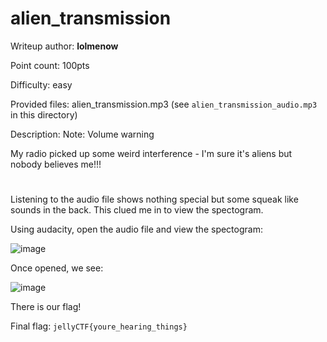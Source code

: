 # alien_transmission
Writeup author: **lolmenow**

Point count: 100pts

Difficulty: easy

Provided files: alien_transmission.mp3 (see `alien_transmission_audio.mp3` in this directory)

Description: Note: Volume warning

My radio picked up some weird interference - I'm sure it's aliens but nobody believes me!!!

# 

Listening to the audio file shows nothing special but some squeak like sounds in the back. This clued me in to view the spectogram.

Using audacity, open the audio file and view the spectogram:

![image](https://github.com/sa1181405/pbchocolate-private-writeups/assets/170969470/3771d1ab-9364-4879-a7cc-d95b66486cd2)


Once opened, we see:

![image](https://github.com/sa1181405/pbchocolate-private-writeups/assets/170969470/575ef456-f4b2-4282-a319-d04d5102dcdb)

There is our flag!

Final flag: `jellyCTF{youre_hearing_things}`
